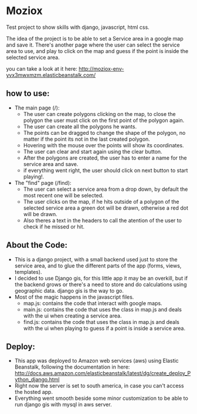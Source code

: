 Moziox
======

Test project to show skills with django, javascript, html css.

The idea of the project is to be able to set a Service area in a google map and save it.
There's another page where the user can select the service area to use, and play to click on the map and guess if the point is inside the selected service area.

you can take a look at it here: http://moziox-env-yvx3mwxmzm.elasticbeanstalk.com/

how to use:
-----------

* The main page (/):
	* The user can create polygons clicking on the map, to close the polygon the user must click on the first point of the polygon again.
	* The user can create all the polygons he wants.
	* The points can be dragged to change the shape of the polygon, no matter if the point its not in the last created polygon.
	* Hovering with the mouse over the points will show its coordinates.
	* The user can clear and start again using the clear button.
	* After the polygons are created, the user has to enter a name for the service area and save.
	* if everything went right, the user should click on next button to start playing!.
* The "find" page (/find):
	* The user can select a service area from a drop down, by default the most recent one will be selected.
	* The user clicks on the map, if he hits outside of a polygon of the selected service area a green dot will be drawn, otherwise a red dot will be drawn.
	* Also theres a text in the headers to call the atention of the user to check if he missed or hit.

About the Code:
---------------

* This is a django project, with a small backend used just to store the service area, and to glue the different parts of the app (forms, views, templates).
* I decided to use Django gis, for this little app it may be an overkill, but if the backend grows or there's a need to store and do calculations using geographic data. django gis is the way to go.
* Most of the magic happens in the javascript files.
  * map.js: contains the code that interact with google maps.
  * main.js: contains the code that uses the class in map.js and deals with the ui when creating a service area.
  * find.js: contains the code that uses the class in map.js and deals with the ui when playing to guess if a point is inside a service area.

Deploy:
-------
* This app was deployed to Amazon web services (aws) using Elastic Beanstalk, following the documentation in here:
http://docs.aws.amazon.com/elasticbeanstalk/latest/dg/create_deploy_Python_django.html
* Right now the server is set to south america, in case you can't access the hosted app.
* Everything went smooth beside some minor customization to be able to run django gis with mysql in aws server.

